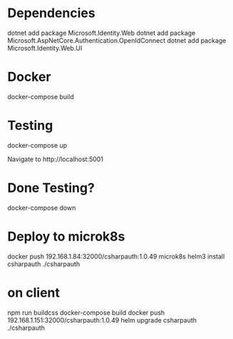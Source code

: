 # Dependencies

dotnet add package Microsoft.Identity.Web
dotnet add package Microsoft.AspNetCore.Authentication.OpenIdConnect
dotnet add package Microsoft.Identity.Web.UI

# Docker
docker-compose build

# Testing
docker-compose up

Navigate to http://localhost:5001

# Done Testing?
docker-compose down

# Deploy to microk8s

docker push 192.168.1.84:32000/csharpauth:1.0.49
microk8s helm3 install csharpauth ./csharpauth

# on client
npm run buildcss
docker-compose build
docker push 192.168.1.151:32000/csharpauth:1.0.49
helm upgrade csharpauth ./csharpauth
